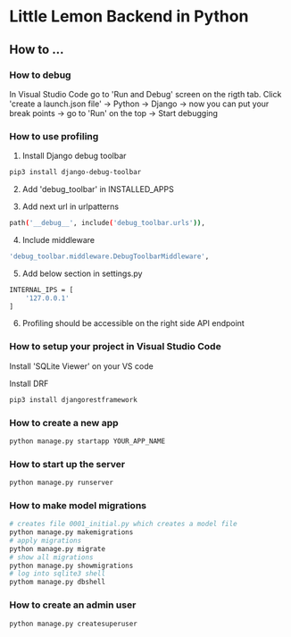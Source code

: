# Little Lemon Backend in Python


## How to ...

### How to debug

In Visual Studio Code go to 'Run and Debug' screen on the rigth tab.
Click 'create a launch.json file' -> Python -> Django -> now you can put your break points -> go to 'Run' on the top -> Start debugging

### How to use profiling

1. Install Django debug toolbar
```bash
pip3 install django-debug-toolbar
```

2. Add 'debug_toolbar' in INSTALLED_APPS

3. Add next url in urlpatterns
```bash
path('__debug__', include('debug_toolbar.urls')),
```

4. Include middleware
```bash
'debug_toolbar.middleware.DebugToolbarMiddleware',
```

5. Add below section in settings.py
```bash
INTERNAL_IPS = [
    '127.0.0.1'
]
```

6. Profiling should be accessible on the right side API endpoint


### How to setup your project in Visual Studio Code

Install 'SQLite Viewer' on your VS code

Install DRF
```bash
pip3 install djangorestframework
```

### How to create a new app

```bash
python manage.py startapp YOUR_APP_NAME
```

### How to start up the server

```bash
python manage.py runserver
```

### How to make model migrations

```bash
# creates file 0001_initial.py which creates a model file
python manage.py makemigrations
# apply migrations
python manage.py migrate
# show all migrations
python manage.py showmigrations
# log into sqlite3 shell
pythom manage.py dbshell
```

### How to create an admin user

```bash
python manage.py createsuperuser
```